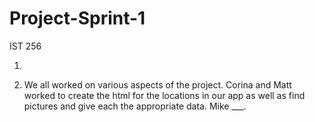 # Project-Sprint-1
IST 256

1.

2. We all worked on various aspects of the project. Corina and Matt worked to create the html for the locations in our app as well as find pictures and give each the appropriate data. Mike ___.
